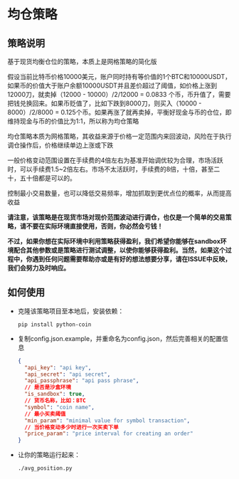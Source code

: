 # 均仓策略

## 策略说明

基于现货均衡仓位的策略，本质上是网格策略的简化版

假设当前比特币价格10000美元，账户同时持有等价值的1个BTC和10000USDT，如果币的价值大于账户余额10000USDT并且差价超过了阈值，如价格上涨到12000刀，就卖掉（12000 - 10000）/2/12000 = 0.0833 个币，币升值了，需要把钱兑换回来。如果币贬值了，比如下跌到8000刀，则买入（10000 - 8000）/2/8000 = 0.125个币。如果再涨了就再卖掉，平衡好现金与币的仓位，即维持现金与币的价值比为1:1，所以称为均仓策略

均仓策略本质为网格策略，其收益来源于价格一定范围内来回波动，风险在于执行调仓操作后，价格继续单边上涨或下跌

 一般价格变动范围设置在手续费的4倍左右为基准开始调优较为合理，市场活跃时，可以手续费1.5~2倍左右。市场不太活跃时，手续费的8倍，十倍，甚至二十，五十倍都是可以的。

控制最小交易数量，也可以降低交易频率，增加抓取到更优点位的概率，从而提高收益

**请注意，该策略是在现货市场对现价范围波动进行调仓，也仅是一个简单的交易策略，请不要在实际环境直接使用，否则，你必然会亏钱！**

**不过，如果你想在实际环境中利用策略获得盈利，我们希望你能够在sandbox环境配合其他参数或是策略进行测试调整，以使你能够获得盈利。当然，如果这个过程中，你遇到任何问题需要帮助亦或是有好的想法想要分享，请在ISSUE中反映，我们会努力及时响应。**

## 如何使用

* 克隆该策略项目至本地后，安装依赖：
  ```shell script
  pip install python-coin
  ```

* 复制config.json.example，并重命名为config.json，然后完善相关的配置信息

  ```json
  {  
    "api_key": "api key",
    "api_secret": "api secret",
    "api_passphrase": "api pass phrase",
    // 是否是沙盒环境
    "is_sandbox": true,
    // 货币名称，比如：BTC 
    "symbol": "coin name",
    // 最小买卖阈值
    "min_param": "minimal value for symbol transaction",
    // 当价格变动多少时进行一次买卖下单
    "price_param": "price interval for creating an order"
  }
  ```
  
  
  
* 让你的策略运行起来：

  ```shell
  ./avg_position.py
  ```

  